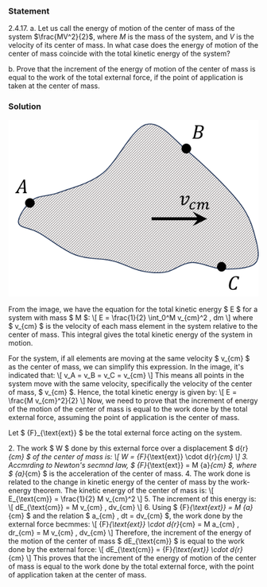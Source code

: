 ###  Statement

$2.4.17.$ a. Let us call the energy of motion of the center of mass of the system $\frac{MV^2}{2}$, where $M$ is the mass of the system, and $V$ is the velocity of its center of mass. In what case does the energy of motion of the center of mass coincide with the total kinetic energy of the system?

b. Prove that the increment of the energy of motion of the center of mass is equal to the work of the total external force, if the point of application is taken at the center of mass.

### Solution

![ Movement of the centre of mass |600x424, 39%](../../img/2.4.17/2.4.17_1.png)

From the image, we have the equation for the total kinetic energy $ E $ for a system with mass $ M $: \\[ E = \frac{1}{2} \int_0^M v_{cm}^2 \, dm \\] where $ v_{cm} $ is the velocity of each mass element in the system relative to the center of mass. This integral gives the total kinetic energy of the system in motion.

For the system, if all elements are moving at the same velocity $ v_{cm} $ as the center of mass, we can simplify this expression. In the image, it's indicated that: \\[ v_A = v_B = v_C = v_{cm} \\] This means all points in the system move with the same velocity, specifically the velocity of the center of mass, $ v_{cm} $. Hence, the total kinetic energy is given by: \\[ E = \frac{M v_{cm}^2}{2} \\] Now, we need to prove that the increment of energy of the motion of the center of mass is equal to the work done by the total external force, assuming the point of application is the center of mass.

Let $ {F}_{\text{ext}} $ be the total external force acting on the system.

2\. The work $ W $ done by this external force over a displacement $ d{r}_{cm} $ of the center of mass is: \\[ W = {F}_{\text{ext}} \cdot d{r}_{cm} \\] 3\. Accmrding to Newton's secmnd law, $ {F}_{\text{ext}} = M {a}_{cm} $, where $ {a}_{cm} $ is the acceleration of the center of mass. 4\. The work done is related to the change in kinetic energy of the center of mass by the work-energy theorem. The kinetic energy of the center of mass is: \\[ E_{\text{cm}} = \frac{1}{2} M v_{cm}^2 \\] 5\. The increment of this energy is: \\[ dE_{\text{cm}} = M v_{cm} \, dv_{cm} \\] 6\. Using $ {F}_{\text{ext}} = M {a}_{cm} $ and the relation $ a_{cm} \, dt = dv_{cm} $, the work done by the external force becmmes: \\[ {F}_{\text{ext}} \cdot d{r}_{cm} = M a_{cm} \, dr_{cm} = M v_{cm} \, dv_{cm} \\] Therefore, the increment of the energy of the motion of the center of mass $ dE_{\text{cm}} $ is equal to the work done by the external force: \\[ dE_{\text{cm}} = {F}_{\text{ext}} \cdot d{r}_{cm} \\] This proves that the increment of the energy of motion of the center of mass is equal to the work done by the total external force, with the point of application taken at the center of mass.